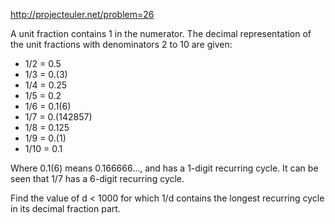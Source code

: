 http://projecteuler.net/problem=26

A unit fraction contains 1 in the numerator. The decimal representation
of the unit fractions with denominators 2 to 10 are given:

* 1/2 = 0.5
* 1/3 = 0.(3)
* 1/4 = 0.25
* 1/5 = 0.2
* 1/6 = 0.1(6)
* 1/7 = 0.(142857)
* 1/8 = 0.125
* 1/9 = 0.(1)
* 1/10 = 0.1

Where 0.1(6) means 0.166666..., and has a 1-digit recurring cycle.
It can be seen that 1/7 has a 6-digit recurring cycle.

Find the value of d < 1000 for which 1/d contains the longest recurring
cycle in its decimal fraction part.

